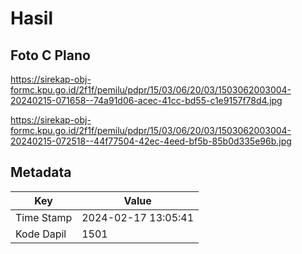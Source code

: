 # Hasil

## Foto C Plano

https://sirekap-obj-formc.kpu.go.id/2f1f/pemilu/pdpr/15/03/06/20/03/1503062003004-20240215-071658--74a91d06-acec-41cc-bd55-c1e9157f78d4.jpg

https://sirekap-obj-formc.kpu.go.id/2f1f/pemilu/pdpr/15/03/06/20/03/1503062003004-20240215-072518--44f77504-42ec-4eed-bf5b-85b0d335e96b.jpg


## Metadata

| Key        | Value               |
| ---------- | ------------------- |
| Time Stamp | 2024-02-17 13:05:41 |
| Kode Dapil | 1501                |




